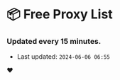 # :package: Free Proxy List
### Updated every 15 minutes.

- Last updated: `2024-06-06 06:55`

:heart:
